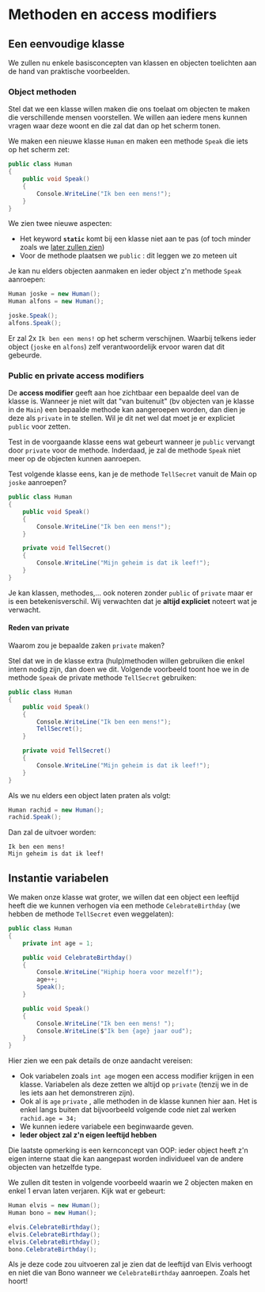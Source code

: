 # Methoden en access modifiers

## Een eenvoudige klasse

We zullen nu enkele basisconcepten van klassen en objecten toelichten aan de hand van praktische voorbeelden.

### Object methoden

Stel dat we een klasse willen maken die ons toelaat om objecten te maken die verschillende mensen voorstellen. We willen aan iedere mens kunnen vragen waar deze woont en die zal dat dan op het scherm tonen.

We maken een nieuwe klasse `Human` en maken een methode `Speak` die iets op het scherm zet:

```csharp
public class Human
{
    public void Speak()
    {
        Console.WriteLine("Ik ben een mens!");
    }
}
```

We zien twee nieuwe aspecten:

* Het keyword **`static`** komt bij een klasse niet aan te pas \(of toch minder zoals we [later zullen zien](../h10-advanced-klassen-en-objecten/5_static.md)\)
* Voor de methode plaatsen we `public` : dit leggen we zo meteen uit

Je kan nu elders objecten aanmaken en ieder object z'n methode `Speak` aanroepen:

```csharp
Human joske = new Human();
Human alfons = new Human();

joske.Speak();
alfons.Speak();
```

Er zal 2x `Ik ben een mens!` op het scherm verschijnen. Waarbij telkens ieder object \(`joske` en `alfons`\) zelf verantwoordelijk ervoor waren dat dit gebeurde.

### Public en private access modifiers

De **access modifier** geeft aan hoe zichtbaar een bepaalde deel van de klasse is. Wanneer je niet wilt dat "van buitenuit" \(bv objecten van je klasse in de `Main`\) een bepaalde methode kan aangeroepen worden, dan dien je deze als `private` in te stellen. Wil je dit net wel dat moet je er expliciet `public` voor zetten.

Test in de voorgaande klasse eens wat gebeurt wanneer je `public` vervangt door `private` voor de methode. Inderdaad, je zal de methode `Speak` niet meer op de objecten kunnen aanroepen.

Test volgende klasse eens, kan je de methode `TellSecret` vanuit de Main op `joske` aanroepen?

```csharp
public class Human
{
    public void Speak()
    {
        Console.WriteLine("Ik ben een mens!");
    }

    private void TellSecret()
    {
        Console.WriteLine("Mijn geheim is dat ik leef!");
    }
}
```

Je kan klassen, methodes,... ook noteren zonder `public` of `private` maar er is een betekenisverschil. Wij verwachten dat je **altijd expliciet** noteert wat je verwacht.

#### Reden van private

Waarom zou je bepaalde zaken `private` maken?

Stel dat we in de klasse extra \(hulp\)methoden willen gebruiken die enkel intern nodig zijn, dan doen we dit. Volgende voorbeeld toont hoe we in de methode `Speak` de private methode `TellSecret` gebruiken:

```csharp
public class Human
{
    public void Speak()
    {
        Console.WriteLine("Ik ben een mens!");
        TellSecret();
    }

    private void TellSecret()
    {
        Console.WriteLine("Mijn geheim is dat ik leef!");
    }
}
```

Als we nu elders een object laten praten als volgt:

```csharp
Human rachid = new Human();
rachid.Speak();
```

Dan zal de uitvoer worden:

```text
Ik ben een mens!
Mijn geheim is dat ik leef!
```

## Instantie variabelen

We maken onze klasse wat groter, we willen dat een object een leeftijd heeft die we kunnen verhogen via een methode `CelebrateBirthday` \(we hebben de methode `TellSecret` even weggelaten\):

```csharp
public class Human
{
    private int age = 1;

    public void CelebrateBirthday()
    {
        Console.WriteLine("Hiphip hoera voor mezelf!");
        age++;
        Speak();
    }

    public void Speak()
    {
        Console.WriteLine("Ik ben een mens! ");
        Console.WriteLine($"Ik ben {age} jaar oud");
    }
}
```

Hier zien we een pak details de onze aandacht vereisen:

* Ook variabelen zoals `int age` mogen een access modifier krijgen in een klasse. Variabelen als deze zetten we altijd op `private` \(tenzij we in de les iets aan het demonstreren zijn\).
* Ook al is `age` `private` , alle methoden in de klasse kunnen hier aan. Het is enkel langs buiten dat bijvoorbeeld volgende code niet zal werken `rachid.age = 34;`
* We kunnen iedere variabele een beginwaarde geven.
* **Ieder object zal z'n eigen leeftijd hebben**

Die laatste opmerking is een kernconcept van OOP: ieder object heeft z'n eigen interne staat die kan aangepast worden individueel van de andere objecten van hetzelfde type.

We zullen dit testen in volgende voorbeeld waarin we 2 objecten maken en enkel 1 ervan laten verjaren. Kijk wat er gebeurt:

```csharp
Human elvis = new Human();
Human bono = new Human();

elvis.CelebrateBirthday();
elvis.CelebrateBirthday();
elvis.CelebrateBirthday();
bono.CelebrateBirthday();
```

Als je deze code zou uitvoeren zal je zien dat de leeftijd van Elvis verhoogt en niet die van Bono wanneer we `CelebrateBirthday` aanroepen. Zoals het hoort!

